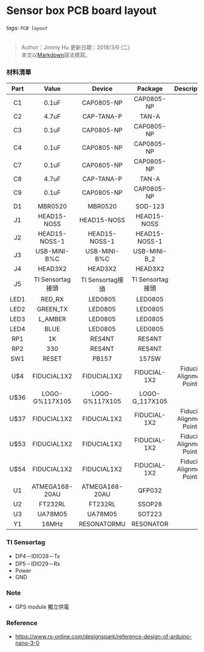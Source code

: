 Sensor box PCB board layout
===
###### tags: `PCB layout`

> Author：Jimmy Hu
> 更新日期：2018/3/6 (二)
>   
> 本文以[Markdown](https://zh.wikipedia.org/wiki/Markdown)語法撰寫。

### 材料清單

|Part|Value|Device|Package|Description||
|:--:|:--:|:--:|:--:|:--:|:--:|
|C1|0.1uF|CAP0805-NP|CAP0805-NP|||
|C2|4.7uF|CAP-TANA-P|TAN-A|||
|C3|0.1uF|CAP0805-NP|CAP0805-NP|||
|C4|0.1uF|CAP0805-NP|CAP0805-NP|||
|C7|0.1uF|CAP0805-NP|CAP0805-NP|||
|C8|4.7uF|CAP-TANA-P|TAN-A|||
|C9|0.1uF|CAP0805-NP|CAP0805-NP|||
|D1|MBR0520|MBR0520|SOD-123|||
|J1|HEAD15-NOSS|HEAD15-NOSS|HEAD15-NOSS|||
|J2|HEAD15-NOSS-1|HEAD15-NOSS-1|HEAD15-NOSS-1|||
|J3|USB-MINI-B%C|USB-MINI-B%C|USB-MINI-B_2|||
|J4|HEAD3X2|HEAD3X2|HEAD3X2|||
|J5|TI Sensortag接頭|TI Sensortag接頭|TI Sensortag接頭|||
|LED1|RED_RX|LED0805|LED0805|||
|LED2|GREEN_TX|LED0805|LED0805|||
|LED3|L_AMBER|LED0805|LED0805|||
|LED4|BLUE|LED0805|LED0805|||
|RP1|1K|RES4NT|RES4NT|||
|RP2|330|RES4NT|RES4NT|||
|SW1|RESET|PB157|157SW|||
|U$4|FIDUCIAL1X2|FIDUCIAL1X2|FIDUCIAL-1X2|Fiducial Alignment Points||
|U$36|LOGO-G%117X105|LOGO-G%117X105|LOGO-G_117X105|||
|U$37|FIDUCIAL1X2|FIDUCIAL1X2|FIDUCIAL-1X2|Fiducial Alignment Points||
|U$53|FIDUCIAL1X2|FIDUCIAL1X2|FIDUCIAL-1X2|Fiducial Alignment Points||
|U$54|FIDUCIAL1X2|FIDUCIAL1X2|FIDUCIAL-1X2|Fiducial Alignment Points||
|U1|ATMEGA168-20AU|ATMEGA168-20AU|QFP032|||
|U2|FT232RL|FT232RL|SSOP28|||
|U3|UA78M05|UA78M05|SOT223|||
|Y1|16MHz|RESONATORMU|RESONATOR|||

### TI Sensortag

- DP4－IDIO28－Tx
- DP5－IDIO29－Rx
- Power
- GND

### Note

- GPS module 獨立供電

### Reference
- https://www.rs-online.com/designspark/reference-design-of-arduino-nano-3-0